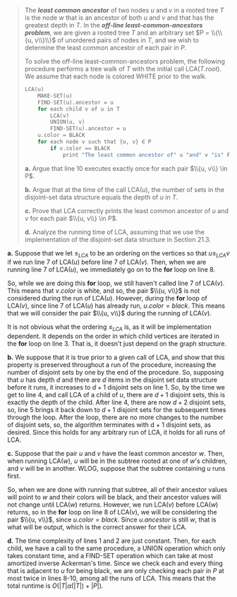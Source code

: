 > The **_least common ancestor_** of two nodes $u$ and $v$ in a rooted tree $T$ is the node $w$ that is an ancestor of both $u$ and $v$ and that has the greatest depth in $T$. In the **_off-line least-common-ancestors problem_**, we are given a rooted tree $T$ and an arbitrary set $P = \\{\\{u, v\\}\\}$ of unordered pairs of nodes in $T$, and we wish to determine the least common ancestor of each pair in $P$.
>
> To solve the off-line least-common-ancestors problem, the following procedure performs a tree walk of $T$ with the initial call $\text{LCA}(T.root)$. We assume that each node is colored $\text{WHITE}$ prior to the walk.
>
> ```cpp
> LCA(u)
>     MAKE-SET(u)
>     FIND-SET(u).ancestor = u
>     for each child v of u in T
>         LCA(v)
>         UNION(u, v)
>         FIND-SET(u).ancestor = u
>     u.color = BLACK
>     for each node v such that {u, v} ∈ P
>         if v.color == BLACK
>             print "The least common ancestor of" u "and" v "is" FIND-SET(v).ancestor
> ```
>
> **a.** Argue that line 10 executes exactly once for each pair $\\{u, v\\} \in P$.
>
> **b.** Argue that at the time of the call $\text{LCA}(u)$, the number of sets in the disjoint-set data structure equals the depth of $u$ in $T$.
>
> **c.** Prove that $\text{LCA}$ correctly prints the least common ancestor of $u$ and $v$ for each pair $\\{u, v\\} \in P$.
>
> **d.** Analyze the running time of $\text{LCA}$, assuming that we use the implementation of the disjoint-set data structure in Section 21.3.

**a.** Suppose that we let $\le_{LCA}$ to be an ordering on the vertices so that $u \le_{LCA} v$ if we run line 7 of $\text{LCA}(u)$ before line 7 of $\text{LCA}(v)$. Then, when we are running line 7 of $\text{LCA}(u)$, we immediately go on to the **for** loop on line 8.

So, while we are doing this **for** loop, we still haven't called line 7 of $\text{LCA}(v)$. This means that $v.color$ is white, and so, the pair $\\{u, v\\}$ is not considered during the run of $\text{LCA}(u)$. However, during the **for** loop of $\text{LCA}(v)$, since line 7 of $\text{LCA}(u)$ has already run, $u.color = black$. This means that we will consider the pair $\\{u, v\\}$ during the running of $\text{LCA}(v)$.

It is not obvious what the ordering $\le_{LCA}$ is, as it will be implementation dependent. It depends on the order in which child vertices are iterated in the **for** loop on line 3. That is, it doesn't just depend on the graph structure.

**b.** We suppose that it is true prior to a given call of $\text{LCA}$, and show that this property is preserved throughout a run of the procedure, increasing the number of disjoint sets by one by the end of the procedure. So, supposing that $u$ has depth $d$ and there are $d$ items in the disjoint set data structure before it runs, it increases to $d + 1$ disjoint sets on line 1. So, by the time we get to line 4, and call $\text{LCA}$ of a child of $u$, there are $d + 1$ disjoint sets, this is exactly the depth of the child. After line 4, there are now $d + 2$ disjoint sets, so, line 5 brings it back down to $d + 1$ disjoint sets for the subsequent times through the loop. After the loop, there are no more changes to the number of disjoint sets, so, the algorithm terminates with $\text{d + 1}$ disjoint sets, as desired. Since this holds for any arbitrary run of $\text{LCA}$, it holds for all runs of $\text{LCA}$.

**c.** Suppose that the pair $u$ and $v$ have the least common ancestor $w$. Then, when running $\text{LCA}(w)$, $u$ will be in the subtree rooted at one of $w$'s children, and $v$ will be in another. WLOG, suppose that the subtree containing $u$ runs first.

So, when we are done with running that subtree, all of their ancestor values will point to $w$ and their colors will be black, and their ancestor values will not change until $\text{LCA}(w)$ returns. However, we run $\text{LCA}(v)$ before $\text{LCA}(w)$ returns, so in the **for** loop on line 8 of $\text{LCA}(v)$, we will be considering the pair $\\{u, v\\}$, since $u.color = black$. Since $u.ancestor$ is still $w$, that is what will be output, which is the correct answer for their $\text{LCA}$.

**d.** The time complexity of lines 1 and 2 are just constant. Then, for each child, we have a call to the same procedure, a $\text{UNION}$ operation which only takes constant time, and a $\text{FIND-SET}$ operation which can take at most amortized inverse Ackerman's time. Since we check each and every thing that is adjacent to $u$ for being black, we are only checking each pair in $P$ at most twice in lines 8-10, among all the runs of $\text{LCA}$. This means that the total runtime is $O(|T|\alpha(|T|) + |P|)$.
